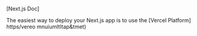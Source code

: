 
[Next.js Doc] 
  
The easiest way to deploy your Next.js app is to use the [Vercel Platform] https/vereo mnuiumltltap&tmet)
